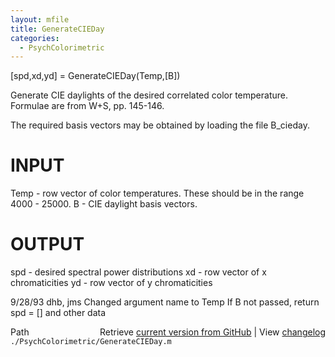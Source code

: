 ```yaml
---
layout: mfile
title: GenerateCIEDay
categories:
  - PsychColorimetric
---
```


\[spd,xd,yd\] = GenerateCIEDay\(Temp,\[B\]\)

Generate CIE daylights of the desired correlated color
temperature.  Formulae are from W\+S, pp. 145\-146.

The required basis vectors may be obtained by loading
the file B\_cieday.

# INPUT
  Temp \- row vector of color temperatures.  These should be
      in the range 4000 \- 25000.
  B \- CIE daylight basis vectors.

# OUTPUT
  spd \- desired spectral power distributions
  xd  \- row vector of x chromaticities
  yd  \- row vector of y chromaticities

9/28/93   dhb, jms  Changed argument name to Temp
                    If B not passed, return spd = \[\] and other data


<div class="code_header" style="text-align:right;">
  <span style="float:left;">Path&nbsp;&nbsp;</span> <span class="counter">Retrieve <a href=
  "https://raw.github.com/Psychtoolbox-3/Psychtoolbox-3/beta/./PsychColorimetric/GenerateCIEDay.m">current version from GitHub</a> | View <a href=
  "https://github.com/Psychtoolbox-3/Psychtoolbox-3/commits/beta/./PsychColorimetric/GenerateCIEDay.m">changelog</a></span>
</div>
<div class="code">
  <code>./PsychColorimetric/GenerateCIEDay.m</code>
</div>
